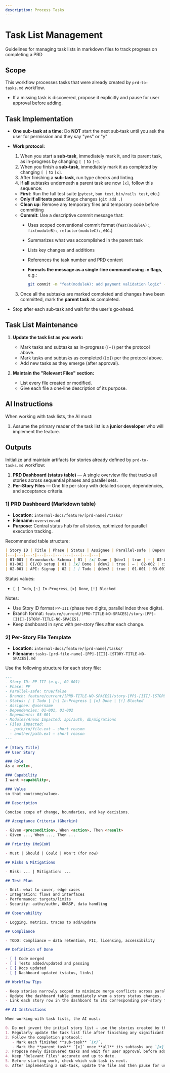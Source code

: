 ```yaml
---
description: Process Tasks
---
```

# Task List Management

Guidelines for managing task lists in markdown files to track progress on completing a PRD

## Scope

This workflow processes tasks that were already created by `prd-to-tasks.md` workflow.

- If a missing task is discovered, propose it explicitly and pause for user approval before adding.

## Task Implementation

- **One sub-task at a time:** Do **NOT** start the next sub‑task until you ask the user for permission and they say "yes" or "y"
- **Work protocol:**  
  1. When you start a **sub‑task**, immediately mark it, and its parent task, as in-progress by changing `[ ]` to `[~]`.
  2. When you finish a **sub‑task**, immediately mark it as completed by changing `[ ]` to `[x]`.
  3. After finishing a **sub-task**, run type checks and linting.
  4. If **all** subtasks underneath a parent task are now `[x]`, follow this sequence:
  - **First**: Run the full test suite (`pytest`, `bun test`, `bin/rails test`, etc.)
  - **Only if all tests pass**: Stage changes (`git add .`)
  - **Clean up**: Remove any temporary files and temporary code before committing
  - **Commit**: Use a descriptive commit message that:
    - Uses scoped conventional commit format (`feat(moduleA):`, `fix(moduleB):`, `refactor(moduleC):`, etc.)
    - Summarizes what was accomplished in the parent task
    - Lists key changes and additions
    - References the task number and PRD context
    - **Formats the message as a single-line command using `-m` flags**, e.g.:

        ```bash
        git commit -m "feat(moduleA): add payment validation logic" -m "- Validates card type and expiry" -m "- Adds unit tests for edge cases" -m "Related to 02-001 in PRD user-handling"
        ```

  3. Once all the subtasks are marked completed and changes have been committed, mark the **parent task** as completed.
- Stop after each sub‑task and wait for the user's go‑ahead.

## Task List Maintenance

1. **Update the task list as you work:**
   - Mark tasks and subtasks as in-progress (`[~]`) per the protocol above.
   - Mark tasks and subtasks as completed (`[x]`) per the protocol above.
   - Add new tasks as they emerge (after approval).

2. **Maintain the "Relevant Files" section:**
   - List every file created or modified.
   - Give each file a one‑line description of its purpose.

## AI Instructions

When working with task lists, the AI must:

1. Assume the primary reader of the task list is a **junior developer** who will implement the feature.

## Outputs

Initialize and maintain artifacts for stories already defined by `prd-to-tasks.md` workflow:

1. **PRD Dashboard (status table)** — A single overview file that tracks all stories across sequential phases and parallel sets.
2. **Per-Story Files** — One file per story with detailed scope, dependencies, and acceptance criteria.

### 1) PRD Dashboard (Markdown table)

- **Location:** `internal-docs/feature/[prd-name]/tasks/`
- **Filename:** `overview.md`
- **Purpose:** Central status hub for all stories, optimized for parallel execution tracking.

Recommended table structure:

```markdown
| Story ID | Title | Phase | Status | Assignee | Parallel-safe | Dependencies | Dependants | Modules | Branch |
|---|---|---:|---|---|---|---|---|---|---|
| 01-001 | Groundwork: Schema | 01 | [x] Done | @dev1 | true | — | 02-001 | db, migrations | feature/current/[PRD]/story-01-001-schema |
| 01-002 | CI/CD setup | 01 | [x] Done | @dev2 | true | — | 02-002 | ci | feature/current/[PRD]/story-01-002-cicd |
| 02-001 | API: Signup | 02 | [ ] Todo | @dev3 | true | 01-001 | 03-001 | api, auth | feature/current/[PRD]/story-02-001-signup-api |
```

Status values:

- `[ ] Todo`, `[~] In-Progress`, `[x] Done`, `[!] Blocked`

Notes:

- Use Story ID format `PP-III` (phase two digits, parallel index three digits).
- Branch format: `feature/current/[PRD-TITLE-NO-SPACES]/story-[PP]-[III]-[STORY-TITLE-NO-SPACES]`.
- Keep dashboard in sync with per-story files after each change.

### 2) Per-Story File Template

- **Location:** `internal-docs/feature/[prd-name]/tasks/`
- **Filename:** `tasks-[prd-file-name]-[PP]-[III]-[STORY-TITLE-NO-SPACES].md`

Use the following structure for each story file:

```markdown
---
- Story ID: PP-III (e.g., 02-001)
- Phase: PP
- Parallel-safe: true/false
- Branch: feature/current/[PRD-TITLE-NO-SPACES]/story-[PP]-[III]-[STORY-TITLE-NO-SPACES]
- Status: [ ] Todo | [~] In-Progress | [x] Done | [!] Blocked
- Assignee: @username
- Dependencies: 01-001, 01-002
- Dependants: 03-001
- Modules/Areas Impacted: api/auth, db/migrations
- Files Impacted:
  - path/to/file.ext — short reason
  - another/path.ext — short reason
---

# [Story Title]
## User Story

### Role
As a <role>,

### Capability
I want <capability>,

### Value
so that <outcome/value>.

## Description

Concise scope of change, boundaries, and key decisions.

## Acceptance Criteria (Gherkin)

- Given <precondition>, When <action>, Then <result>
- Given ..., When ..., Then ...

## Priority (MoSCoW)

- Must | Should | Could | Won't (for now)

## Risks & Mitigations

- Risk: ... | Mitigation: ...

## Test Plan

- Unit: what to cover, edge cases
- Integration: flows and interfaces
- Performance: targets/limits
- Security: authz/authn, OWASP, data handling

## Observability

- Logging, metrics, traces to add/update

## Compliance

- TODO: Compliance — data retention, PII, licensing, accessibility

## Definition of Done

- [ ] Code merged
- [ ] Tests added/updated and passing
- [ ] Docs updated
- [ ] Dashboard updated (status, links)

## Workflow Tips

- Keep stories narrowly scoped to minimize merge conflicts across parallel worktrees.
- Update the dashboard table immediately when a story status changes.
- Link each story row in the dashboard to its corresponding per-story file.

## AI Instructions

When working with task lists, the AI must:

0. Do not invent the initial story list — use the stories created by the `prd-to-tasks.md` workflow.
1. Regularly update the task list file after finishing any significant work.
2. Follow the completion protocol:
   - Mark each finished **sub‑task** `[x]`.
   - Mark the **parent task** `[x]` once **all** its subtasks are `[x]`.
3. Propose newly discovered tasks and wait for user approval before adding.
4. Keep "Relevant Files" accurate and up to date.
5. Before starting work, check which sub‑task is next.
6. After implementing a sub‑task, update the file and then pause for user approval.

